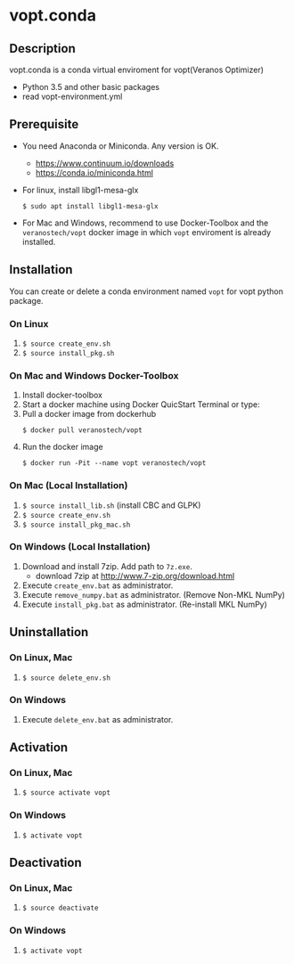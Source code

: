 # vopt.conda

## Description

vopt.conda is a conda virtual enviroment for vopt(Veranos Optimizer)

* Python 3.5 and other basic packages
* read vopt-environment.yml


## Prerequisite

* You need Anaconda or Miniconda. Any version is OK.
    * https://www.continuum.io/downloads
    * https://conda.io/miniconda.html

* For linux, install libgl1-mesa-glx
   ```
   $ sudo apt install libgl1-mesa-glx
   ```

* For Mac and Windows, recommend to use Docker-Toolbox 
  and the `veranostech/vopt` docker image in which `vopt` enviroment is already installed.


## Installation

You can create or delete a conda environment named `vopt` for vopt python package.

### On Linux

1. `$ source create_env.sh`
1. `$ source install_pkg.sh`

### On Mac and Windows Docker-Toolbox

1. Install docker-toolbox
1. Start a docker machine using Docker QuicStart Terminal or type:
1. Pull a docker image from dockerhub
   ```
   $ docker pull veranostech/vopt
   ``` 
1. Run the docker image
   ``` 
   $ docker run -Pit --name vopt veranostech/vopt
   ```    

### On Mac (Local Installation)

1. `$ source install_lib.sh` (install CBC and GLPK)
1. `$ source create_env.sh`
1. `$ source install_pkg_mac.sh`

### On Windows (Local Installation)

1. Download and install 7zip. Add path to ``7z.exe``.
    * download 7zip at http://www.7-zip.org/download.html
1. Execute `create_env.bat` as administrator.
1. Execute `remove_numpy.bat` as administrator. (Remove Non-MKL NumPy)
1. Execute `install_pkg.bat` as administrator. (Re-install MKL NumPy)


## Uninstallation

### On Linux, Mac

1. `$ source delete_env.sh`

### On Windows

1. Execute `delete_env.bat` as administrator.


## Activation

### On Linux, Mac

1. `$ source activate vopt`

### On Windows

1. `$ activate vopt`


## Deactivation

### On Linux, Mac

1. `$ source deactivate`

### On Windows

1. `$ activate vopt`

